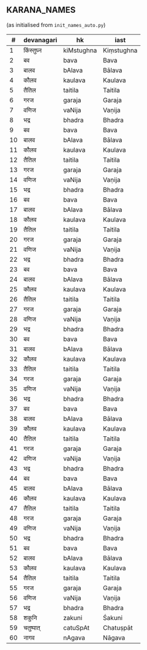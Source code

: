 ## KARANA_NAMES
(as initialised from `init_names_auto.py`)

| # | devanagari | hk | iast |
|---| ---------- | -- | ---- |
| 1 | किंस्तुघ्न | kiMstughna | Kiṃstughna |
| 2 | बव | bava | Bava |
| 3 | बालव | bAlava | Bālava |
| 4 | कौलव | kaulava | Kaulava |
| 5 | तैतिल | taitila | Taitila |
| 6 | गरज | garaja | Garaja |
| 7 | वणिज | vaNija | Vaṇija |
| 8 | भद्र | bhadra | Bhadra |
| 9 | बव | bava | Bava |
| 10 | बालव | bAlava | Bālava |
| 11 | कौलव | kaulava | Kaulava |
| 12 | तैतिल | taitila | Taitila |
| 13 | गरज | garaja | Garaja |
| 14 | वणिज | vaNija | Vaṇija |
| 15 | भद्र | bhadra | Bhadra |
| 16 | बव | bava | Bava |
| 17 | बालव | bAlava | Bālava |
| 18 | कौलव | kaulava | Kaulava |
| 19 | तैतिल | taitila | Taitila |
| 20 | गरज | garaja | Garaja |
| 21 | वणिज | vaNija | Vaṇija |
| 22 | भद्र | bhadra | Bhadra |
| 23 | बव | bava | Bava |
| 24 | बालव | bAlava | Bālava |
| 25 | कौलव | kaulava | Kaulava |
| 26 | तैतिल | taitila | Taitila |
| 27 | गरज | garaja | Garaja |
| 28 | वणिज | vaNija | Vaṇija |
| 29 | भद्र | bhadra | Bhadra |
| 30 | बव | bava | Bava |
| 31 | बालव | bAlava | Bālava |
| 32 | कौलव | kaulava | Kaulava |
| 33 | तैतिल | taitila | Taitila |
| 34 | गरज | garaja | Garaja |
| 35 | वणिज | vaNija | Vaṇija |
| 36 | भद्र | bhadra | Bhadra |
| 37 | बव | bava | Bava |
| 38 | बालव | bAlava | Bālava |
| 39 | कौलव | kaulava | Kaulava |
| 40 | तैतिल | taitila | Taitila |
| 41 | गरज | garaja | Garaja |
| 42 | वणिज | vaNija | Vaṇija |
| 43 | भद्र | bhadra | Bhadra |
| 44 | बव | bava | Bava |
| 45 | बालव | bAlava | Bālava |
| 46 | कौलव | kaulava | Kaulava |
| 47 | तैतिल | taitila | Taitila |
| 48 | गरज | garaja | Garaja |
| 49 | वणिज | vaNija | Vaṇija |
| 50 | भद्र | bhadra | Bhadra |
| 51 | बव | bava | Bava |
| 52 | बालव | bAlava | Bālava |
| 53 | कौलव | kaulava | Kaulava |
| 54 | तैतिल | taitila | Taitila |
| 55 | गरज | garaja | Garaja |
| 56 | वणिज | vaNija | Vaṇija |
| 57 | भद्र | bhadra | Bhadra |
| 58 | शकुनि | zakuni | Śakuni |
| 59 | चतुष्पात् | catuSpAt | Chatuṣpāt |
| 60 | नागव | nAgava | Nāgava |
